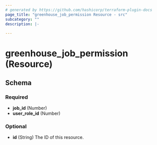 ```yaml
---
# generated by https://github.com/hashicorp/terraform-plugin-docs
page_title: "greenhouse_job_permission Resource - src"
subcategory: ""
description: |-
  
---
```


# greenhouse_job_permission (Resource)





<!-- schema generated by tfplugindocs -->
## Schema

### Required

- **job_id** (Number)
- **user_role_id** (Number)

### Optional

- **id** (String) The ID of this resource.


